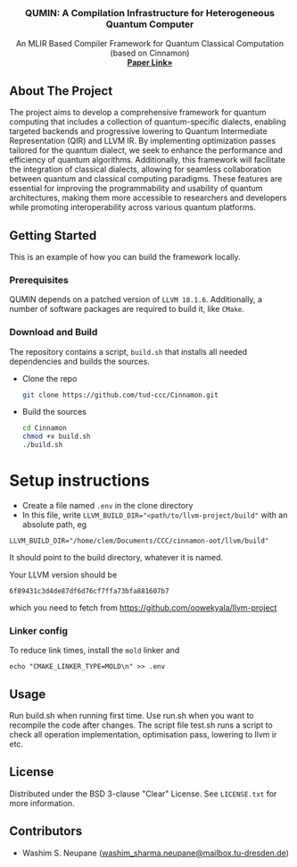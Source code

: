 
<br />
<div align="center">
  
  <h3 align="center"> QUMIN: A Compilation Infrastructure for Heterogeneous Quantum Computer </h3>

  <p align="center">
    An MLIR Based Compiler Framework for Quantum Classical Computation (based on Cinnamon)
    <br />
    <a href="https://arxiv.org/abs/2301.07486"><strong>Paper Link»</strong></a>
    <br />
  </p>
</div>

<!-- ABOUT THE PROJECT -->
## About The Project

The project aims to develop a comprehensive framework for quantum computing that includes a collection of quantum-specific dialects, enabling targeted backends and progressive lowering to Quantum Intermediate Representation (QIR) and LLVM IR. By implementing optimization passes tailored for the quantum dialect, we seek to enhance the performance and efficiency of quantum algorithms. Additionally, this framework will facilitate the integration of classical dialects, allowing for seamless collaboration between quantum and classical computing paradigms. These features are essential for improving the programmability and usability of quantum architectures, making them more accessible to researchers and developers while promoting interoperability across various quantum platforms.

<!-- 
### Built With

The CINM framework depends on a patched version of LLVM 18.1.6.
Additionally, a number of software packages are required to build it, like CMake.  -->
<!-- 
* [![MLIR][mlir]][Mlir-url]
* [![CMake][CMake]][React-url] -->

<!-- GETTING STARTED -->
## Getting Started

This is an example of how you can build the framework locally.

### Prerequisites

QUMIN depends on a patched version of `LLVM 18.1.6`.
Additionally, a number of software packages are required to build it, like `CMake`. 

### Download and Build 

The repository contains a script, `build.sh` that installs all needed dependencies and builds the sources.

* Clone the repo
   ```sh
   git clone https://github.com/tud-ccc/Cinnamon.git
   ```
* Build the sources
   ```sh
   cd Cinnamon
   chmod +x build.sh
   ./build.sh
   ```


# Setup instructions

- Create a file named `.env` in the clone directory
- In this file, write `LLVM_BUILD_DIR="<path/to/llvm-project/build"` with an absolute path, eg
```shell
LLVM_BUILD_DIR="/home/clem/Documents/CCC/cinnamon-oot/llvm/build"
```
It should point to the build directory, whatever it is named.

Your LLVM version should be
```
6f89431c3d4de87df6d76cf7ffa73bfa881607b7
```
which you need to fetch from https://github.com/oowekyala/llvm-project

### Linker config

To reduce link times, install the `mold` linker and
```shell
echo "CMAKE_LINKER_TYPE=MOLD\n" >> .env
```

<!-- USAGE EXAMPLES -->
## Usage
Run build.sh when running first time. 
Use run.sh when you want to recompile the code after changes. 
The script file test.sh runs a script to check all operation implementation, optimisation pass, lowering to llvm ir etc.  

<!-- LICENSE -->
## License
Distributed under the BSD 3-clause "Clear" License. See `LICENSE.txt` for more information.

<!-- CONTACT -->
## Contributors
- Washim S. Neupane (washim_sharma.neupane@mailbox.tu-dresden.de)

